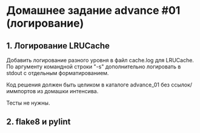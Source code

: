 # Домашнее задание advance #01 (логирование)

## 1. Логирование LRUCache

Добавить логирование разного уровня в файл cache.log для LRUCache.
По аргументу командной строки "-s" дополнительно логировать в stdout с отдельным форматированием.

Код решения должен быть целиком в каталоге advance_01 без ссылок/иммпортов из домашки интенсива.

Тесты не нужны.

## 2. flake8 и pylint

